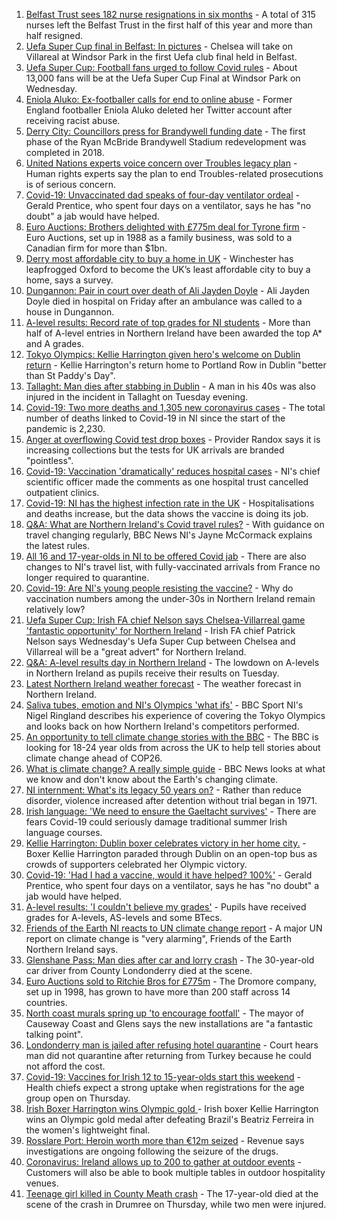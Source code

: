 1. [Belfast Trust sees 182 nurse resignations in six months](https://www.bbc.co.uk/news/uk-northern-ireland-58161936) - A total of 315 nurses left the Belfast Trust in the first half of this year and more than half resigned.
2. [Uefa Super Cup final in Belfast: In pictures](https://www.bbc.co.uk/news/uk-northern-ireland-58169351) - Chelsea will take on Villareal at Windsor Park in the first Uefa club final held in Belfast.
3. [Uefa Super Cup: Football fans urged to follow Covid rules](https://www.bbc.co.uk/news/uk-northern-ireland-58165296) - About 13,000 fans will be at the Uefa Super Cup Final at Windsor Park on Wednesday.
4. [Eniola Aluko: Ex-footballer calls for end to online abuse](https://www.bbc.co.uk/news/uk-northern-ireland-58170263) - Former England footballer Eniola Aluko deleted her Twitter account after receiving racist abuse.
5. [Derry City: Councillors press for Brandywell funding date](https://www.bbc.co.uk/news/uk-northern-ireland-foyle-west-58169660) - The first phase of the Ryan McBride Brandywell Stadium redevelopment was completed in 2018.
6. [United Nations experts voice concern over Troubles legacy plan](https://www.bbc.co.uk/news/uk-northern-ireland-58170353) - Human rights experts say the plan to end Troubles-related prosecutions is of serious concern.
7. [Covid-19: Unvaccinated dad speaks of four-day ventilator ordeal](https://www.bbc.co.uk/news/uk-northern-ireland-58157207) - Gerald Prentice, who spent four days on a ventilator, says he has "no doubt" a jab would have helped.
8. [Euro Auctions: Brothers delighted with £775m deal for Tyrone firm](https://www.bbc.co.uk/news/uk-northern-ireland-58165295) - Euro Auctions, set up in 1988 as a family business, was sold to a Canadian firm for more than $1bn.
9. [Derry most affordable city to buy a home in UK](https://www.bbc.co.uk/news/business-58162371) - Winchester has leapfrogged Oxford to become the UK’s least affordable city to buy a home, says a survey.
10. [Dungannon: Pair in court over death of Ali Jayden Doyle](https://www.bbc.co.uk/news/uk-northern-ireland-58154764) - Ali Jayden Doyle died in hospital on Friday after an ambulance was called to a house in Dungannon.
11. [A-level results: Record rate of top grades for NI students](https://www.bbc.co.uk/news/uk-northern-ireland-58152067) - More than half of A-level entries in Northern Ireland have been awarded the top A* and A grades.
12. [Tokyo Olympics: Kellie Harrington given hero's welcome on Dublin return](https://www.bbc.co.uk/news/world-europe-58162347) - Kellie Harrington's return home to Portland Row in Dublin "better than St Paddy's Day".
13. [Tallaght: Man dies after stabbing in Dublin](https://www.bbc.co.uk/news/world-europe-58167918) - A man in his 40s was also injured in the incident in Tallaght on Tuesday evening.
14. [Covid-19: Two more deaths and 1,305 new coronavirus cases](https://www.bbc.co.uk/news/uk-northern-ireland-58162340) - The total number of deaths linked to Covid-19 in NI since the start of the pandemic is 2,230.
15. [Anger at overflowing Covid test drop boxes](https://www.bbc.co.uk/news/business-58149951) - Provider Randox says it is increasing collections but the tests for UK arrivals are branded "pointless".
16. [Covid-19: Vaccination 'dramatically' reduces hospital cases](https://www.bbc.co.uk/news/uk-northern-ireland-58149815) - NI's chief scientific officer made the comments as one hospital trust cancelled outpatient clinics.
17. [Covid-19: NI has the highest infection rate in the UK](https://www.bbc.co.uk/news/world-europe-58124142) - Hospitalisations and deaths increase, but the data shows the vaccine is doing its job.
18. [Q&A: What are Northern Ireland's Covid travel rules?](https://www.bbc.co.uk/news/uk-northern-ireland-56833342) - With guidance on travel changing regularly, BBC News NI's Jayne McCormack explains the latest rules.
19. [All 16 and 17-year-olds in NI to be offered Covid jab](https://www.bbc.co.uk/news/uk-northern-ireland-58090121) - There are also changes to NI's travel list, with fully-vaccinated arrivals from France no longer required to quarantine.
20. [Covid-19: Are NI's young people resisting the vaccine?](https://www.bbc.co.uk/news/uk-northern-ireland-57975927) - Why do vaccination numbers among the under-30s in Northern Ireland remain relatively low?
21. [Uefa Super Cup: Irish FA chief Nelson says Chelsea-Villarreal game 'fantastic opportunity' for Northern Ireland](https://www.bbc.co.uk/sport/football/58148737) - Irish FA chief Patrick Nelson says Wednesday's Uefa Super Cup between Chelsea and Villarreal will be a "great advert" for Northern Ireland.
22. [Q&A: A-level results day in Northern Ireland](https://www.bbc.co.uk/news/uk-northern-ireland-58146068) - The lowdown on A-levels in Northern Ireland as pupils receive their results on Tuesday.
23. [Latest Northern Ireland weather forecast](https://www.bbc.co.uk/news/uk-northern-ireland-26018439) - The weather forecast in Northern Ireland.
24. [Saliva tubes, emotion and NI's Olympics 'what ifs'](https://www.bbc.co.uk/sport/olympics/58136029) - BBC Sport NI's Nigel Ringland describes his experience of covering the Tokyo Olympics and looks back on how Northern Ireland's competitors performed.
25. [An opportunity to tell climate change stories with the BBC](https://www.bbc.co.uk/news/science-environment-57921487) - The BBC is looking for 18-24 year olds from across the UK to help tell stories about climate change ahead of COP26.
26. [What is climate change? A really simple guide](https://www.bbc.co.uk/news/science-environment-24021772) - BBC News looks at what we know and don't know about the Earth's changing climate.
27. [NI internment: What's its legacy 50 years on?](https://www.bbc.co.uk/news/uk-northern-ireland-58141089) - Rather than reduce disorder, violence increased after detention without trial began in 1971.
28. [Irish language: 'We need to ensure the Gaeltacht survives'](https://www.bbc.co.uk/news/world-europe-58121407) - There are fears Covid-19 could seriously damage traditional summer Irish language courses.
29. [Kellie Harrington: Dublin boxer celebrates victory in her home city.](https://www.bbc.co.uk/news/world-europe-58163895) - Boxer Kellie Harrington paraded through Dublin on an open-top bus as crowds of supporters celebrated her Olympic victory.
30. [Covid-19: 'Had I had a vaccine, would it have helped? 100%'](https://www.bbc.co.uk/news/uk-northern-ireland-58166288) - Gerald Prentice, who spent four days on a ventilator, says he has "no doubt" a jab would have helped.
31. [A-level results: 'I couldn't believe my grades'](https://www.bbc.co.uk/news/uk-northern-ireland-58160723) - Pupils have received grades for A-levels, AS-levels and some BTecs.
32. [Friends of the Earth NI reacts to UN climate change report](https://www.bbc.co.uk/news/uk-northern-ireland-58147282) - A major UN report on climate change is "very alarming", Friends of the Earth Northern Ireland says.
33. [Glenshane Pass: Man dies after car and lorry crash](https://www.bbc.co.uk/news/uk-northern-ireland-58143530) - The 30-year-old car driver from County Londonderry died at the scene.
34. [Euro Auctions sold to Ritchie Bros for £775m](https://www.bbc.co.uk/news/uk-northern-ireland-58152835) - The Dromore company, set up in 1998, has grown to have more than 200 staff across 14 countries.
35. [North coast murals spring up 'to encourage footfall'](https://www.bbc.co.uk/news/uk-northern-ireland-58112419) - The mayor of Causeway Coast and Glens says the new installations are "a fantastic talking point".
36. [Londonderry man is jailed after refusing hotel quarantine](https://www.bbc.co.uk/news/uk-northern-ireland-foyle-west-58119663) - Court hears man did not quarantine after returning from Turkey because he could not afford the cost.
37. [Covid-19: Vaccines for Irish 12 to 15-year-olds start this weekend](https://www.bbc.co.uk/news/world-europe-58149217) - Health chiefs expect a strong uptake when registrations for the age group open on Thursday.
38. [Irish Boxer Harrington wins Olympic gold ](https://www.bbc.co.uk/sport/olympics/58130534) - Irish boxer Kellie Harrington wins an Olympic gold medal after defeating Brazil's Beatriz Ferreira in the women's lightweight final.
39. [Rosslare Port: Heroin worth more than €12m seized](https://www.bbc.co.uk/news/world-europe-58113729) - Revenue says investigations are ongoing following the seizure of the drugs.
40. [Coronavirus: Ireland allows up to 200 to gather at outdoor events](https://www.bbc.co.uk/news/world-europe-58116692) - Customers will also be able to book multiple tables in outdoor hospitality venues.
41. [Teenage girl killed in County Meath crash](https://www.bbc.co.uk/news/world-europe-58112411) - The 17-year-old died at the scene of the crash in Drumree on Thursday, while two men were injured.

